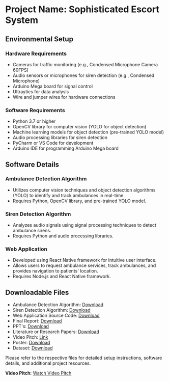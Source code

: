# Project Name: Sophisticated Escort System

## Environmental Setup

### Hardware Requirements
- Cameras for traffic monitoring (e.g., Condensed Microphone Camera 60FPS)
- Audio sensors or microphones for siren detection (e.g., Condensed Microphone)
- Arduino Mega board for signal control
- Ultraytics for data analysis
- Wire and jumper wires for hardware connections

### Software Requirements
- Python 3.7 or higher
- OpenCV library for computer vision (YOLO for object detection)
- Machine learning models for object detection (pre-trained YOLO model)
- Audio processing libraries for siren detection
- PyCharm or VS Code for development
- Arduino IDE for programming Arduino Mega board

## Software Details

### Ambulance Detection Algorithm
- Utilizes computer vision techniques and object detection algorithms (YOLO) to identify and track ambulances in real-time.
- Requires Python, OpenCV library, and pre-trained YOLO model.

### Siren Detection Algorithm
- Analyzes audio signals using signal processing techniques to detect ambulance sirens.
- Requires Python and audio processing libraries.

### Web Application
- Developed using React Native framework for intuitive user interface.
- Allows users to request ambulance services, track ambulances, and provides navigation to patients' location.
- Requires Node.js and React Native framework.

## Downloadable Files
- Ambulance Detection Algorithm: [Download](link)
- Siren Detection Algorithm: [Download](link)
- Web Application Source Code: [Download](link)
- Final Report: [Download](link)
- PPT's: [Download](link)
- Literature or Research Papers: [Download](link)
- Video Pitch: [Link](video_url)
- Poster: [Download](link)
- Dataset: [Download](link)

Please refer to the respective files for detailed setup instructions, software details, and additional project resources.

**Video Pitch:** [Watch Video Pitch](video_pitch_link)

